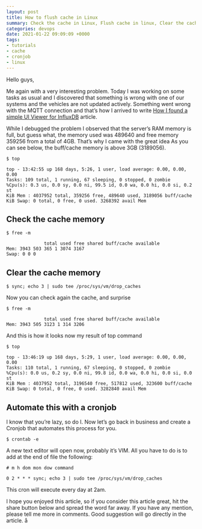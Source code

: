 ```yaml
---
layout: post
title: How to flush cache in Linux
summary: Check the cache in Linux, Flush cache in linux, Clear the cache memory and discover how to automate this with a cronjob
categories: devops
date: 2021-01-22 09:09:09 +0000
tags: 
- tutorials
- cache
- cronjob
- linux
---
```


Hello guys,  
  
Me again with a very interesting problem. Today I was working on some tasks as usual and I discovered that something is wrong with one of our systems and the vehicles are not updated actively. Something went wrong with the MQTT connection and that’s how I arrived to write [How I found a simple UI Viewer for InfluxDB](https://boobo94.xyz/tips/ui-viewer-influxdb/(opens%20in%20a%20new%20tab)) article.

While I debugged the problem I observed that the server’s RAM memory is full, but guess what, the memory used was 489640 and free memory 359256 from a total of 4GB. That’s why I came with the great idea As you can see below, the buff/cache memory is above 3GB (3189056).

```
$ top

top - 13:42:55 up 168 days, 5:26, 1 user, load average: 0.00, 0.00, 0.00
Tasks: 109 total, 1 running, 67 sleeping, 0 stopped, 0 zombie
%Cpu(s): 0.3 us, 0.0 sy, 0.0 ni, 99.5 id, 0.0 wa, 0.0 hi, 0.0 si, 0.2 st
KiB Mem : 4037952 total, 359256 free, 489640 used, 3189056 buff/cache
KiB Swap: 0 total, 0 free, 0 used. 3268392 avail Mem 
```

## Check the cache memory

```
$ free -m

              total used free shared buff/cache available
Mem: 3943 503 365 1 3074 3167
Swap: 0 0 0
```

## Clear the cache memory

```
$ sync; echo 3 | sudo tee /proc/sys/vm/drop_caches
```

Now you can check again the cache, and surprise

```
$ free -m

              total used free shared buff/cache available
Mem: 3943 505 3123 1 314 3206
```

And this is how it looks now my result of top command

```
$ top

top - 13:46:19 up 168 days, 5:29, 1 user, load average: 0.00, 0.00, 0.00
Tasks: 110 total, 1 running, 67 sleeping, 0 stopped, 0 zombie
%Cpu(s): 0.0 us, 0.2 sy, 0.0 ni, 99.8 id, 0.0 wa, 0.0 hi, 0.0 si, 0.0 st
KiB Mem : 4037952 total, 3196540 free, 517812 used, 323600 buff/cache
KiB Swap: 0 total, 0 free, 0 used. 3282840 avail Mem 
```

## Automate this with a cronjob

I know that you’re lazy, so do I. Now let’s go back in business and create a Cronjob that automates this process for you.

```
$ crontab -e
```

A new text editor will open now, probably it’s VIM. All you have to do is to add at the end of file the following:

```
# m h dom mon dow command

0 2 * * * sync; echo 3 | sudo tee /proc/sys/vm/drop_caches
```

This cron will execute every day at 2am.

I hope you enjoyed this article, so if you consider this article great, hit the share button below and spread the word far away. If you have any mention, please tell me more in comments. Good suggestion will go directly in the article.
å
